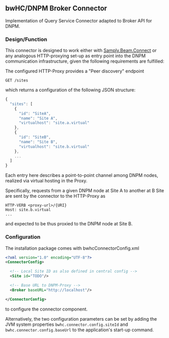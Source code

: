 ## bwHC/DNPM Broker Connector

Implementation of Query Service Connector adapted to Broker API for DNPM.

### Design/Function

This connector is designed to work either with [Samply.Beam.Connect](https://github.com/samply/beam-connect) or any analogous HTTP-proxying set-up as entry point into the DNPM communication infrastructure, given the following requirements are fulfilled:

The configured HTTP-Proxy provides a "Peer discovery" endpoint

<code>GET /sites</code>

which returns a configuration of the following JSON structure:

```javascript
{
  "sites": [
    {
      "id": "SiteA",
      "name": "Site A",
      "virtualhost": "site.a.virtual"
    },
    {
      "id": "SiteB",
      "name": "Site B",
      "virtualhost": "site.b.virtual"
    },
    ...
  ]
}

```
Each entry here describes a point-to-point channel among DNPM nodes, realized via virtual hosting in the Proxy.

Specifically, requests from a given DNPM node at Site A to another at B Site are sent by the connector to the HTTP-Proxy as

```
HTTP-VERB <proxy-url>/{URI}
Host: site.b.virtual
...
```
and expected to be thus proxied to the DNPM node at Site B.


### Configuration

The installation package comes with bwhcConnectorConfig.xml

```xml
<?xml version="1.0" encoding="UTF-8"?>
<ConnectorConfig>

  <!-- Local Site ID as also defined in central config -->
  <Site id="TODO"/>

  <!-- Base URL to DNPM-Proxy -->
  <Broker baseURL="http://localhost"/>

</ConnectorConfig>
```
to configure the connector component. 

Alternatively, the two configuration parameters can be set by adding the  JVM system properties <code>bwhc.connector.config.siteId</code> and <code>bwhc.connector.config.baseUrl</code> to the application's start-up command.






